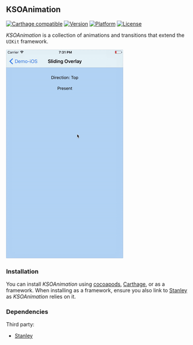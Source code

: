 ## KSOAnimation

[![Carthage compatible](https://img.shields.io/badge/Carthage-compatible-4BC51D.svg?style=flat)](https://github.com/Carthage/Carthage)
[![Version](http://img.shields.io/cocoapods/v/KSOAnimation.svg)](http://cocoapods.org/?q=KSOAnimation)
[![Platform](http://img.shields.io/cocoapods/p/KSOAnimation.svg)]()
[![License](http://img.shields.io/cocoapods/l/KSOAnimation.svg)](https://github.com/Kosoku/KSOAnimation/blob/master/license.txt)

*KSOAnimation* is a collection of animations and transitions that extend the `UIKit` framework.

![iOS](screenshots/iOS.gif)

### Installation

You can install *KSOAnimation* using [cocoapods](https://cocoapods.org/), [Carthage](https://github.com/Carthage/Carthage), or as a framework. When installing as a framework, ensure you also link to [Stanley](https://github.com/Kosoku/Stanley) as *KSOAnimation* relies on it.

### Dependencies

Third party:

- [Stanley](https://github.com/Kosoku/Stanley)